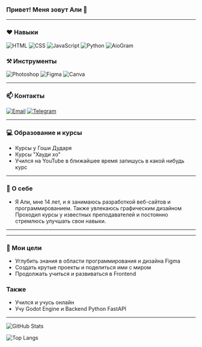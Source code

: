 ### Привет! Меня зовут Али 👋

---
### ❤️ Навыки 
![HTML](https://img.shields.io/badge/HTML-E34F26?style=for-the-badge&logo=html5&logoColor=white)
![CSS](https://img.shields.io/badge/CSS-1572B6?style=for-the-badge&logo=css3&logoColor=white)
![JavaScript](https://img.shields.io/badge/JavaScript-F7DF1E?style=for-the-badge&logo=javascript&logoColor=black)
![Python](https://img.shields.io/badge/Python-3776AB?style=for-the-badge&logo=python&logoColor=white)
![AioGram](https://img.shields.io/badge/AioGram-181717?style=for-the-badge&logo=python&logoColor=white)
### ⚒️ Инструменты 
![Photoshop](https://img.shields.io/badge/Photoshop-31A8FF?style=for-the-badge&logo=adobe-photoshop&logoColor=white)
![Figma](https://img.shields.io/badge/Figma-F24E1E?style=for-the-badge&logo=figma&logoColor=white)
![Canva](https://img.shields.io/badge/Canva-00C4CC?style=for-the-badge&logo=canva&logoColor=white)

---

### 📫 Контакты

[![Email](https://img.shields.io/badge/Email-D14836?style=for-the-badge&logo=gmail&logoColor=white)](mailto:alibekbakibaev6@gmail.com)
[![Telegram](https://img.shields.io/badge/Telegram-2CA5E0?style=for-the-badge&logo=telegram&logoColor=white)](https://t.me/PythonA)

---

### 💻 Образование и курсы

- Курсы у Гоши Дударя
- Курсы "Хауди хо"
- Учился на YouTube в ближайшее время запишусь в какой нибудь курс

---

### 🚀 О себе

- Я Али, мне 14 лет, и я занимаюсь разработкой веб-сайтов и программированием. Также увлекаюсь графическим дизайном
Проходил курсы у известных преподавателей и постоянно стремлюсь улучшать свои навыки.
---

---

### 🌱 Мои цели

- Углубить знания в области программирования и дизайна Figma
- Создать крутые проекты и поделиться ими с миром 
- Продолжать учиться и развиваться в Frontend

### Также
- Учился и учусь онлайн
- Учу Godot Engine и Backend Python FastAPI
---

![GitHub Stats](https://github-readme-stats.vercel.app/api?username=YaArmesha&show_icons=true&theme=radical)

![Top Langs](https://github-readme-stats.vercel.app/api/top-langs/?username=YaArmesha&layout=compact&theme=radical)
